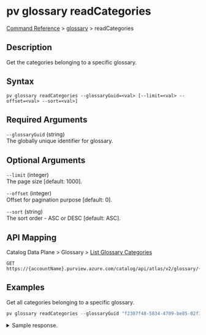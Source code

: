# pv glossary readCategories
[Command Reference](../../../README.md#command-reference) > [glossary](./main.md) > readCategories

## Description
Get the categories belonging to a specific glossary.

## Syntax
```
pv glossary readCategories --glossaryGuid=<val> [--limit=<val> --offset=<val> --sort=<val>]
```

## Required Arguments
`--glossaryGuid` (string)  
The globally unique identifier for glossary.

## Optional Arguments
`--limit` (integer)  
The page size [default: 1000].

`--offset` (integer)  
Offset for pagination purpose [default: 0].

`--sort` (string)  
The sort order - ASC or DESC [default: ASC].

## API Mapping
Catalog Data Plane > Glossary > [List Glossary Categories](https://docs.microsoft.com/en-us/rest/api/purview/catalogdataplane/glossary/list-glossary-categories)
```
GET https://{accountName}.purview.azure.com/catalog/api/atlas/v2/glossary/{glossaryGuid}/categories
```

## Examples
Get all categories belonging to a specific glossary.
```powershell
pv glossary readCategories --glossaryGuid "f2307f48-5834-4709-be85-02f3aea5d149" 
```
<details><summary>Sample response.</summary>
<p>

```json
[
    {
        "anchor": {
            "glossaryGuid": "f2307f48-5834-4709-be85-02f3aea5d149",
            "relationGuid": "20f62759-22e8-4acf-8757-1da8f12d8eb3"
        },
        "guid": "5a5a79b4-52eb-4540-ba1a-001458e5d257",
        "lastModifiedTS": "1",
        "name": "Category1",
        "qualifiedName": "Category1@Glossary"
    },
    {
        "anchor": {
            "glossaryGuid": "f2307f48-5834-4709-be85-02f3aea5d149",
            "relationGuid": "02a36a2f-e240-40ea-b884-c5ec159d5688"
        },
        "guid": "c856ecef-21e6-4e92-8607-9493d8432e78",
        "lastModifiedTS": "1",
        "name": "MyCategory",
        "qualifiedName": "MyCategory@Glossary"
    }
]
```
</p>
</details><br />